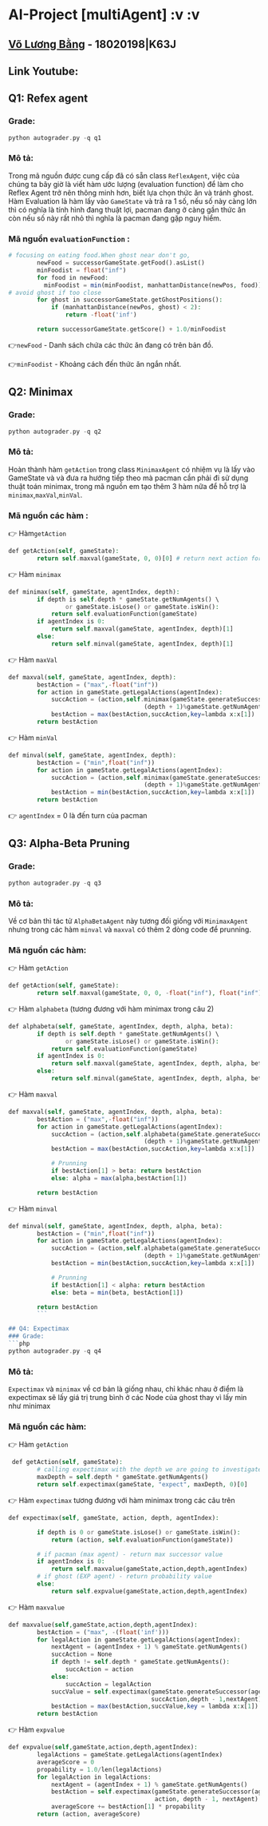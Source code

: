 # AI-Project [multiAgent] :v :v
## [Võ Lương Bằng](https://github.com/dawndie) - 18020198|K63J
## Link Youtube:

## Q1: Refex agent
### Grade:
```php
python autograder.py -q q1
```
### Mô tả: 
Trong mã nguồn được cung cấp đã có sẵn class `ReflexAgent`, việc của chúng ta bây giờ là viết hàm ước lượng (evaluation function) để làm cho Reflex Agent trở nên thông minh hơn, biết lựa chọn thức ăn và tránh ghost. Hàm Evaluation là hàm lấy vào `GameState` và trả ra 1 số, nếu số này càng lớn thì có nghĩa là tính hình đang thuật lợi, pacman đang ở càng gần thức ăn còn nếu số này rất nhỏ thì nghĩa là pacman đang gặp nguy hiểm.

### Mã nguồn `evaluationFunction` :
```php
# focusing on eating food.When ghost near don't go,
        newFood = successorGameState.getFood().asList()
        minFoodist = float("inf")
        for food in newFood:
          minFoodist = min(minFoodist, manhattanDistance(newPos, food))
# avoid ghost if too close
        for ghost in successorGameState.getGhostPositions():
            if (manhattanDistance(newPos, ghost) < 2): 
                return -float('inf')

        return successorGameState.getScore() + 1.0/minFoodist
```
👉`newFood` - Danh sách chứa các thức ăn đang có trên bản đồ.

👉`minFoodist` - Khoảng cách đến thức ăn ngắn nhất.

## Q2: Minimax
### Grade:
```php
python autograder.py -q q2
```
### Mô tả: 
Hoàn thành hàm `getAction` trong class `MinimaxAgent` có nhiệm vụ là lấy vào GameState và và đưa ra hướng tiếp theo mà pacman cần phải đi sử dụng thuật toán minimax, trong mã nguồn em tạo thêm 3 hàm nữa để hỗ trợ là `minimax`,`maxVal`,`minVal`.
### Mã nguồn các hàm :
👉 Hàm`getAction`
```php
def getAction(self, gameState):
        return self.maxval(gameState, 0, 0)[0] # return next action for pacman
```
👉 Hàm `minimax`
```php
def minimax(self, gameState, agentIndex, depth):
        if depth is self.depth * gameState.getNumAgents() \
                or gameState.isLose() or gameState.isWin():
            return self.evaluationFunction(gameState) 
        if agentIndex is 0:
            return self.maxval(gameState, agentIndex, depth)[1] 
        else:
            return self.minval(gameState, agentIndex, depth)[1]
```

👉 Hàm `maxVal`
```php
def maxval(self, gameState, agentIndex, depth):
        bestAction = ("max",-float("inf"))
        for action in gameState.getLegalActions(agentIndex):
            succAction = (action,self.minimax(gameState.generateSuccessor(agentIndex,action),
                                      (depth + 1)%gameState.getNumAgents(),depth+1))
            bestAction = max(bestAction,succAction,key=lambda x:x[1])
        return bestAction
```
👉 Hàm `minVal`
```php
def minval(self, gameState, agentIndex, depth):
        bestAction = ("min",float("inf"))
        for action in gameState.getLegalActions(agentIndex):
            succAction = (action,self.minimax(gameState.generateSuccessor(agentIndex,action),
                                      (depth + 1)%gameState.getNumAgents(),depth+1))
            bestAction = min(bestAction,succAction,key=lambda x:x[1])
        return bestAction
```
👉 `agentIndex` = 0 là đến turn của pacman

## Q3: Alpha-Beta Pruning
### Grade:
```php
python autograder.py -q q3
```
### Mô tả: 
Về cơ bản thì tác tử `AlphaBetaAgent` này tương đối giống với `MinimaxAgent` nhưng trong các hàm `minval` và `maxval` có thêm 2 dòng code để prunning.
### Mã nguồn các hàm:
👉 Hàm `getAction`
```php
def getAction(self, gameState):
        return self.maxval(gameState, 0, 0, -float("inf"), float("inf"))[0]
```

👉 Hàm `alphabeta` (tương đương với hàm minimax trong câu 2)
```php
def alphabeta(self, gameState, agentIndex, depth, alpha, beta):
        if depth is self.depth * gameState.getNumAgents() \
                or gameState.isLose() or gameState.isWin():
            return self.evaluationFunction(gameState)
        if agentIndex is 0:
            return self.maxval(gameState, agentIndex, depth, alpha, beta)[1]
        else:
            return self.minval(gameState, agentIndex, depth, alpha, beta)[1]
```

👉 Hàm `maxval`
```php
def maxval(self, gameState, agentIndex, depth, alpha, beta):
        bestAction = ("max",-float("inf"))
        for action in gameState.getLegalActions(agentIndex):
            succAction = (action,self.alphabeta(gameState.generateSuccessor(agentIndex,action),
                                      (depth + 1)%gameState.getNumAgents(),depth+1, alpha, beta))
            bestAction = max(bestAction,succAction,key=lambda x:x[1])

            # Prunning
            if bestAction[1] > beta: return bestAction
            else: alpha = max(alpha,bestAction[1])

        return bestAction
```   

👉 Hàm `minval`
```php
def minval(self, gameState, agentIndex, depth, alpha, beta):
        bestAction = ("min",float("inf"))
        for action in gameState.getLegalActions(agentIndex):
            succAction = (action,self.alphabeta(gameState.generateSuccessor(agentIndex,action),
                                      (depth + 1)%gameState.getNumAgents(),depth+1, alpha, beta))
            bestAction = min(bestAction,succAction,key=lambda x:x[1])

            # Prunning
            if bestAction[1] < alpha: return bestAction
            else: beta = min(beta, bestAction[1])

        return bestAction
        ```

## Q4: Expectimax
### Grade:
```php
python autograder.py -q q4
```
### Mô tả: 
`Expectimax` và `minimax` về cơ bản là giống nhau, chỉ khác nhau ở điểm là expectimax sẽ lấy giá trị trung bình ở các Node của ghost thay vì lấy min như minimax

### Mã nguồn các hàm:
👉 Hàm `getAction`
```php
 def getAction(self, gameState):
        # calling expectimax with the depth we are going to investigate
        maxDepth = self.depth * gameState.getNumAgents()
        return self.expectimax(gameState, "expect", maxDepth, 0)[0]
```
👉 Hàm `expectimax` tương đương với hàm minimax trong các câu trên
```php
def expectimax(self, gameState, action, depth, agentIndex):

        if depth is 0 or gameState.isLose() or gameState.isWin():
            return (action, self.evaluationFunction(gameState))

        # if pacman (max agent) - return max successor value
        if agentIndex is 0:
            return self.maxvalue(gameState,action,depth,agentIndex)
        # if ghost (EXP agent) - return probability value
        else:
            return self.expvalue(gameState,action,depth,agentIndex)
```

👉 Hàm `maxvalue`
```php
def maxvalue(self,gameState,action,depth,agentIndex):
        bestAction = ("max", -(float('inf')))
        for legalAction in gameState.getLegalActions(agentIndex):
            nextAgent = (agentIndex + 1) % gameState.getNumAgents()
            succAction = None
            if depth != self.depth * gameState.getNumAgents():
                succAction = action
            else:
                succAction = legalAction
            succValue = self.expectimax(gameState.generateSuccessor(agentIndex, legalAction),
                                        succAction,depth - 1,nextAgent)
            bestAction = max(bestAction,succValue,key = lambda x:x[1])
        return bestAction
```

👉 Hàm `expvalue`

```php
def expvalue(self,gameState,action,depth,agentIndex):
        legalActions = gameState.getLegalActions(agentIndex)
        averageScore = 0
        propability = 1.0/len(legalActions)
        for legalAction in legalActions:
            nextAgent = (agentIndex + 1) % gameState.getNumAgents()
            bestAction = self.expectimax(gameState.generateSuccessor(agentIndex, legalAction),
                                         action, depth - 1, nextAgent)
            averageScore += bestAction[1] * propability
        return (action, averageScore)
```






